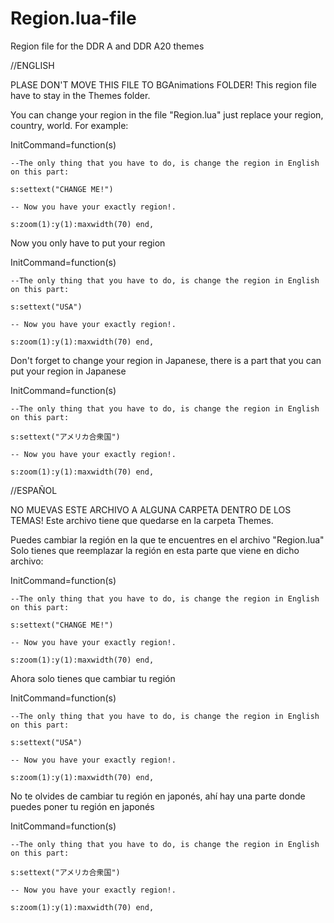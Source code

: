 # Region.lua-file
 Region file for the DDR A and DDR A20 themes

//ENGLISH

PLASE DON'T MOVE THIS FILE TO BGAnimations FOLDER!
This region file have to stay in the Themes folder.

You can change your region in the file "Region.lua"
just replace your region, country, world.
For example:

InitCommand=function(s) 

	--The only thing that you have to do, is change the region in English on this part:

	s:settext("CHANGE ME!")

	-- Now you have your exactly region!.

	s:zoom(1):y(1):maxwidth(70) end,

Now you only have to put your region

InitCommand=function(s) 

	--The only thing that you have to do, is change the region in English on this part:

	s:settext("USA")

	-- Now you have your exactly region!.

	s:zoom(1):y(1):maxwidth(70) end,		

Don't forget to change your region in Japanese, there is a part that you can put your region
in Japanese

InitCommand=function(s) 

	--The only thing that you have to do, is change the region in English on this part:

	s:settext("アメリカ合衆国")

	-- Now you have your exactly region!.

	s:zoom(1):y(1):maxwidth(70) end,

//ESPAÑOL

NO MUEVAS ESTE ARCHIVO A ALGUNA CARPETA DENTRO DE LOS TEMAS!
Este archivo tiene que quedarse en la carpeta Themes.

Puedes cambiar la región en la que te encuentres en el archivo "Region.lua" 
Solo tienes que reemplazar la región en esta parte que viene en dicho archivo:

InitCommand=function(s) 
	
	--The only thing that you have to do, is change the region in English on this part:

	s:settext("CHANGE ME!")

	-- Now you have your exactly region!.

	s:zoom(1):y(1):maxwidth(70) end,

Ahora solo tienes que cambiar tu región

InitCommand=function(s) 
	
	--The only thing that you have to do, is change the region in English on this part:
	
	s:settext("USA")
	
	-- Now you have your exactly region!.
	
	s:zoom(1):y(1):maxwidth(70) end,	

No te olvides de cambiar tu región en japonés, ahí hay una parte donde puedes poner tu región
en japonés

InitCommand=function(s) 

	--The only thing that you have to do, is change the region in English on this part:

	s:settext("アメリカ合衆国")

	-- Now you have your exactly region!.

	s:zoom(1):y(1):maxwidth(70) end,
